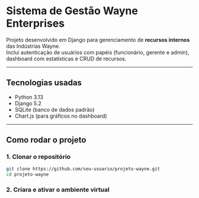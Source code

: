 #  Sistema de Gestão Wayne Enterprises

Projeto desenvolvido em Django para gerenciamento de **recursos internos** das Indústrias Wayne.  
Inclui autenticação de usuários com papéis (funcionário, gerente e admin), dashboard com estatísticas e CRUD de recursos.

---

##  Tecnologias usadas
- Python 3.13
- Django 5.2
- SQLite (banco de dados padrão)
- Chart.js (para gráficos no dashboard)

---

##  Como rodar o projeto

### 1. Clonar o repositório
```bash
git clone https://github.com/seu-usuario/projeto-wayne.git
cd projeto-wayne
```

### 2. Criara e ativar o ambiente virtual